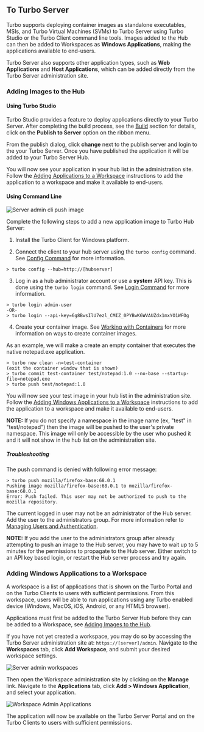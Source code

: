 ## To Turbo Server

Turbo supports deploying container images as standalone executables, MSIs, and Turbo Virtual Machines (SVMs) to Turbo Server using Turbo Studio or the Turbo Client command line tools. Images added to the Hub can then be added to Workspaces as **Windows Applications**, making the applications available to end-users.

Turbo Server also supports other application types, such as **Web Applications** and **Host Applications**, which can be added directly from the Turbo Server administration site.

### Adding Images to the Hub

#### Using Turbo Studio

Turbo Studio provides a feature to deploy applications directly to your Turbo Server. After completing the build process, see the [Build](https://hub.turbo.net/docs/studio/working-with-turbo-studio/getting-started) section for details, click on the **Publish to Server** option on the ribbon menu.

From the publish dialog, click **change** next to the publish server and login to the your Turbo Server. Once you have published the application it will be added to your Turbo Server Hub.

You will now see your application in your hub list in the administration site. Follow the [Adding Applications to a Workspace](#adding-applications-to-a-workspace) instructions to add the application to a workspace and make it available to end-users.

#### Using Command Line

![Server admin cli push image](https://hub.turbo.net/images/docs/admin-hub-push-cli.png)

Complete the following steps to add a new application image to Turbo Hub Server:

1. Install the Turbo Client for Windows platform.

2. Connect the client to your hub server using the `turbo config` command. See [Config Command](https://hub.turbo.net/docs/reference/command-line/config) for more information.

```
> turbo config --hub=http://[hubserver]
```

3. Log in as a hub administrator account or use a **system** API key. This is done using the `turbo login` command. See [Login Command](https://hub.turbo.net/docs/reference/command-line/login) for more information.

```
> turbo login admin-user
-OR-
> turbo login --api-key=6g8BwsIlU7ezl_CMIZ_0PYBwK6WVAUZdx1mxYO1WFOg
```

4. Create your container image. See [Working with Containers](https://hub.turbo.net/docs/studio/working-with-containers/containers) for more information on ways to create container images.

As an example, we will make a create an empty container that executes the native notepad.exe application.

```
> turbo new clean -n=test-container
(exit the container window that is shown)
> turbo commit test-container test/notepad:1.0 --no-base --startup-file=notepad.exe
> turbo push test/notepad:1.0
```

You will now see your test image in your hub list in the administration site.
Follow the [Adding Windows Applications to a Workspace](#adding-windows-applications-to-a-workspace) instructions to add the application to a workspace and make it available to end-users.

**NOTE:** If you do not specify a namespace in the image name (ex, "test" in "test/notepad") then the image will be pushed to the user's private namespace. This image will only be accessible by the user who pushed it and it will not show in the hub list on the administration site.

##### Troubleshooting

The push command is denied with following error message:

```
> turbo push mozilla/firefox-base:68.0.1
Pushing image mozilla/firefox-base:68.0.1 to mozilla/firefox-base:68.0.1
Error: Push failed. This user may not be authorized to push to the mozilla repository.
```

The current logged in user may not be an administrator of the Hub server. Add the user to the administrators group. For more information refer to [Managing Users and Authentication](https://hub.turbo.net/docs/server/administration/users).

**NOTE:** If you add the user to the administrators group after already attempting to push an image to the Hub server, you may have to wait up to 5 minutes for the permissions to propagate to the Hub server. Either switch to an API key based login, or restart the Hub server process and try again.

### Adding Windows Applications to a Workspace

A workspace is a list of applications that is shown on the Turbo Portal and on the Turbo Clients to users with sufficient permissions. From this workspace, users will be able to run applications using any Turbo enabled device (Windows, MacOS, iOS, Android, or any HTML5 browser).

Applications must first be added to the Turbo Server Hub before they can be added to a Workspace, see [Adding Images to the Hub](#adding-images-to-the-hub).

If you have not yet created a workspace, you may do so by accessing the Turbo Server administration site at: `https://[server]/admin`. Navigate to the **Workspaces** tab, click **Add Workspace**, and submit your desired workspace settings.

![Server admin workspaces](https://hub.turbo.net/images/docs/admin-workspaces.png)

Then open the Workspace administration site by clicking on the **Manage** link. Navigate to the **Applications** tab, click **Add > Windows Application**, and select your application.

![Workspace Admin Applications](https://hub.turbo.net/images/docs/admin-applications.png)

The application will now be available on the Turbo Server Portal and on the Turbo Clients to users with sufficient permissions.
